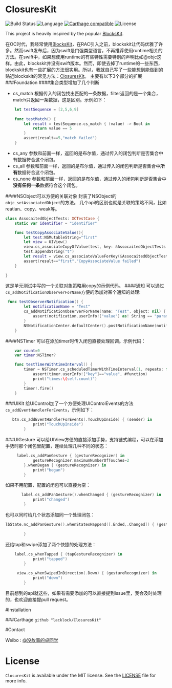 # ClosuresKit
![Build Status](https://travis-ci.org/lacklock/ClosuresKit.svg)
![Language](https://img.shields.io/badge/language-Swift%202.2-orange.svg)
[![Carthage compatible](https://img.shields.io/badge/Carthage-compatible-4BC51D.svg?style=flat)](https://github.com/Carthage/Carthage)
![License](https://img.shields.io/github/license/mashape/apistatus.svg)

This project is heavily inspired by the popular [BlocksKit](https://github.com/zwaldowski/BlocksKit).

在OC时代，我经常使用[BlocksKit](https://github.com/zwaldowski/BlocksKit)，在RAC引入之前，blockskit让代码优雅了许多。然而swift发布后，因为swift是门强类型语言，不再推荐使用runtime相关的方法。在swift中，如果想使用runtime的有些特性需要特别的声明比如@objc这样。由此，blockskit并没有swift版本。然而，即使去掉了runtime的一些东西，blockskit也有一些扩展的方法很实用。所以，我就自己写了一些能想到能做到的贴近blockskit的常见方法：[ClosuresKit](https://github.com/lacklock/ClosuresKit)。
主要有以下3个部分的扩展
###Foundation
####集合类型增加了几个判断
- cs_match
根据传入的闭包找出匹配的一条数据，filter返回的是一个集合，match只返回一条数据，这是区别。示例如下：
```swift
    let testSequence = [2,5,6,9]
  
    func testMatch() {
        let result = testSequence.cs_match { (value) -> Bool in
            return value == 5
        }
        assert(result==5,"match failed")
    }

```
- cs_any
参数和前面一样，返回的是布尔值，通过传入的闭包判断是否集合中有数据符合这个闭包。
- cs_all
参数和前面一样，返回的是布尔值，通过传入的闭包判断是否集合中**所有**数据符合这个闭包。
- cs_none
参数和前面一样，返回的是布尔值，通过传入的闭包判断是否集合中**没有任何一条**数据符合这个闭包。

####NSObject可以方便的关联对象
封装了NSObject的<code>objc_setAssociatedObject</code>的方法。
几个api的区别也就是关联的策略不同，比如reatian、copy、weak等。
```swift
class AssocaitedObjectTests: XCTestCase {
    static var identifier = "identifier"

    func testCopyAssociateValue(){
        let test:NSMutableString="first"
        let view = UIView()
        view.cs_associateCopyOfValue(test, key: &AssocaitedObjectTests.identifier)
        test.appendString("t")
        let result = view.cs_associateValueForKey(&AssocaitedObjectTests.identifier) as! NSString
        assert(result=="first","CopyAssociateValue failed")
    }
    
}
```
这是单元测试中写的一个关联对象策略用copy的示例代码。
####通知
可以通过<code>cs_addNotificationObserverForName</code>方便的添加对某个通知的处理:
```swift
 func testObserverNotification() {
        let notificationName = "Test"
        cs_addNotificationObserverForName(name: "Test", object: nil) { (notification) in
            assert(notification.userInfo!["value"] as! String == "param",#function)
        }
        NSNotificationCenter.defaultCenter().postNotificationName(notificationName, object: self,userInfo:["value":"param"])
    }

```
####NSTimer
可以在添加timer时传入闭包直接处理回调。示例代码：
```swift
    var count=0
    var timer:NSTimer?

    func testTimerWithtimeInterval() {
        timer = NSTimer.cs_scheduledTimerWithTimeInterval(1, repeats: false, userInfo: ["key":"value"]) {[unowned self] (timer) in
            assert(timer.userInfo!["key"]=="value", #function)
            print("times:\(self.count)")
        }
        timer!.fire()
    }
```
###UIKIt
给UIControl加了一个方便处理UIControlEvents的方法<code>cs_addEventHandlerForEvents</code>，示例如下：
```swift
   btn.cs_addEventHandlerForEvents(.TouchUpInside) { (sender) in
            print("TouchUpInside")
        }
```
###UIGesture
可以给UIView方便的直接添加手势，支持链式编程，可以在添加手势时那个闭包里配置，连续处理几种不同的状态：
```swift
     label.cs_addPanGesture { (gestureRecognizer) in
            gestureRecognizer.maximumNumberOfTouches=2
        }.whenBegan { (gestureRecognizer) in
            print("began")
        }
```
如果不用配置，配置的闭包可以直接为空：
```swift
       label.cs_addPanGesture().whenChanged { (gestureRecognizer) in
            print("changed")
        }
```
也可以同时给几个状态添加同一个处理闭包：
```swift
lbState.nc_addPanGesture().whenStatesHappend([.Ended,.Changed]) { (gestureRecognizer) -> Void in
            
        }
```
还给tap和swipe添加了两个快捷的处理方法：
```swift
    label.cs_whenTapped { (tapGestureRecognizer) in
            print("tapped")
        }
        
     view.cs_whenSwipedInDirection(.Down) { (gestureRecognizer) in
            print("down")
        }
```
目前想到的api就这些，如果有需要添加的可以直接提到issue里，我会及时处理的，也欢迎直接提pull request。

#Installation

###Carthage
<code>github "lacklock/ClosuresKit"</code>

#Contact

Weibo : [@没故事的卓同学](http://weibo.com/1926303682)

# License

`ClosuresKit` is available under the MIT license. See the [LICENSE](./LICENSE) file for more info.